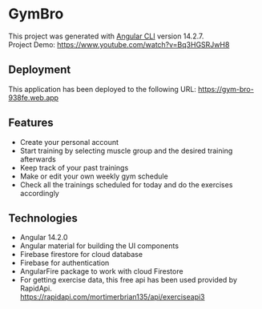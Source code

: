 # GymBro

This project was generated with [Angular CLI](https://github.com/angular/angular-cli) version 14.2.7. <br />
Project Demo: https://www.youtube.com/watch?v=Bq3HGSRJwH8

## Deployment
This application has been deployed to the following URL: https://gym-bro-938fe.web.app 

## Features

- Create your personal account
- Start training by selecting muscle group and the desired training afterwards
- Keep track of your past trainings
- Make or edit your own weekly gym schedule
- Check all the trainings scheduled for today and do the exercises accordingly

## Technologies
- Angular 14.2.0
- Angular material for building the UI components
- Firebase firestore for cloud database
- Firebase for authentication
- AngularFire package to work with cloud Firestore
- For getting exercise data, this free api has been used provided by RapidApi. <br /> https://rapidapi.com/mortimerbrian135/api/exerciseapi3
